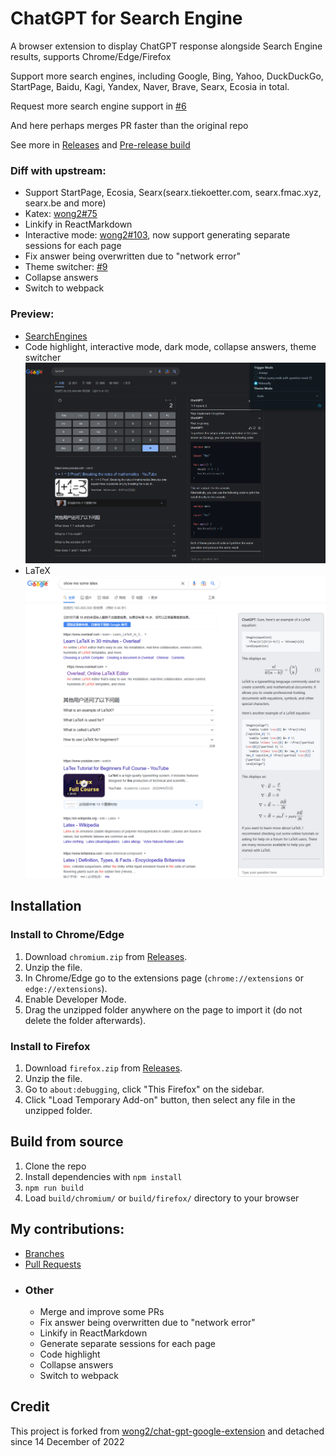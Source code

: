 # ChatGPT for Search Engine

A browser extension to display ChatGPT response alongside Search Engine results, supports Chrome/Edge/Firefox

Support more search engines, including Google, Bing, Yahoo, DuckDuckGo, StartPage, Baidu, Kagi, Yandex, Naver, Brave,
Searx, Ecosia in total.

Request more search engine support in [#6](https://github.com/josStorer/chatGPT-search-engine-extension/issues/6)

And here perhaps merges PR faster than the original repo

See more in [Releases](https://github.com/josStorer/chatGPT-search-engine-extension/releases)
and [Pre-release build](https://github.com/josStorer/chatGPT-search-engine-extension/actions/workflows/pre-release-build.yml)

### Diff with upstream:

- Support StartPage, Ecosia, Searx(searx.tiekoetter.com, searx.fmac.xyz, searx.be and more)
- Katex: [wong2#75](https://github.com/wong2/chat-gpt-google-extension/pull/75)
- Linkify in ReactMarkdown
- Interactive mode: [wong2#103](https://github.com/wong2/chat-gpt-google-extension/pull/103), now support generating
  separate sessions for each page
- Fix answer being overwritten due to "network error"
- Theme switcher: [#9](https://github.com/josStorer/chatGPT-search-engine-extension/pull/9)
- Collapse answers
- Switch to webpack

### Preview:

- [SearchEngines](screenshot/engines/README.md)
- Code highlight, interactive mode, dark mode, collapse answers, theme switcher
  ![code-highlight](screenshot/code-highlight.png)
- LaTeX
  ![latex](screenshot/latex.png)

## Installation

### Install to Chrome/Edge

1. Download `chromium.zip` from [Releases](https://github.com/josStorer/chatGPT-search-engine-extension/releases).
2. Unzip the file.
3. In Chrome/Edge go to the extensions page (`chrome://extensions` or `edge://extensions`).
4. Enable Developer Mode.
5. Drag the unzipped folder anywhere on the page to import it (do not delete the folder afterwards).

### Install to Firefox

1. Download `firefox.zip` from [Releases](https://github.com/josStorer/chatGPT-search-engine-extension/releases).
2. Unzip the file.
3. Go to `about:debugging`, click "This Firefox" on the sidebar.
4. Click "Load Temporary Add-on" button, then select any file in the unzipped folder.

## Build from source

1. Clone the repo
2. Install dependencies with `npm install`
3. `npm run build`
4. Load `build/chromium/` or `build/firefox/` directory to your browser


## My contributions:

- [Branches](https://github.com/josStorer/chat-gpt-search-engine-extension/branches)
- [Pull Requests](https://github.com/wong2/chat-gpt-google-extension/pulls?q=is%3Apr+author%3AjosStorer+)
- ### Other
    - Merge and improve some PRs
    - Fix answer being overwritten due to "network error"
    - Linkify in ReactMarkdown
    - Generate separate sessions for each page
    - Code highlight
    - Collapse answers
    - Switch to webpack

## Credit

This project is forked from [wong2/chat-gpt-google-extension](https://github.com/wong2/chat-gpt-google-extension) and
detached since 14 December of 2022
